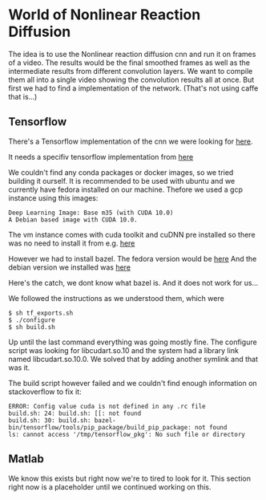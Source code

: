 World of Nonlinear Reaction Diffusion
=====================================

The idea is to use the Nonlinear reaction diffusion cnn and run it on frames of a video.
The results would be the final smoothed frames as well as the intermediate results from different
convolution layers.
We want to compile them all into a single video showing the convolution results all at once.
But first we had to find a implementation of the network. (That's not using caffe that is...)


Tensorflow
----------

There's a Tensorflow implementation of the cnn we were looking for [here](https://github.com/VLOGroup/denoising-variationalnetwork).

It needs a specifiv tensorflow implementation from [here](https://github.com/VLOGroup/tensorflow-icg.git)

We couldn't find any conda packages or docker images, so we tried building it ourself.
It is recommended to be used with ubuntu and we currently have fedora installed on our machine.
Thefore we used a gcp instance using this images:

```
Deep Learning Image: Base m35 (with CUDA 10.0)
A Debian based image with CUDA 10.0. 
```

The vm instance comes with cuda toolkit and cuDNN pre installed so there was no need to install it
from e.g. [here](https://developer.nvidia.com/cuda-90-download-archive)

However we had to install bazel.
The fedora version would be [here](https://docs.bazel.build/versions/master/install-redhat.html)
And the debian version we installed was [here](https://docs.bazel.build/versions/master/install-ubuntu.html)

Here's the catch, we dont know what bazel is. And it does not work for us...

We followed the instructions as we understood them, which were

```
$ sh tf_exports.sh
$ ./configure
$ sh build.sh
```

Up until the last command everything was going mostly fine.
The configure script was looking for libcudart.so.10 and the system had a library link named
libcudart.so.10.0.
We solved that by adding another symlink and that was it.

The build script however failed and we couldn't find enough information on stackoverflow to fix it:

```
ERROR: Config value cuda is not defined in any .rc file
build.sh: 24: build.sh: [[: not found
build.sh: 30: build.sh: bazel-bin/tensorflow/tools/pip_package/build_pip_package: not found
ls: cannot access '/tmp/tensorflow_pkg': No such file or directory
```

Matlab
------

We know this exists but right now we're to tired to look for it.
This section right now is a placeholder until we continued working on this.

